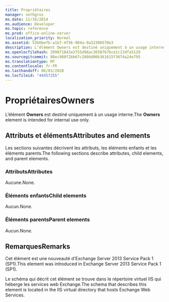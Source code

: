 ```yaml
---
title: Propriétaires
manager: sethgros
ms.date: 11/16/2014
ms.audience: Developer
ms.topic: reference
ms.prod: office-online-server
localization_priority: Normal
ms.assetid: 53b6befb-a1b7-4f56-904a-9a32306570e3
description: L’élément Owners est destiné uniquement à un usage interne.
ms.openlocfilehash: 299871843a3755d98ac3658767bce1c13dfa5129
ms.sourcegitcommit: 88ec988f2bb67c1866d06b361615f3674a24e795
ms.translationtype: MT
ms.contentlocale: fr-FR
ms.lasthandoff: 06/03/2020
ms.locfileid: "44457255"
---
```

# <a name="owners"></a><span data-ttu-id="4bcee-103">Propriétaires</span><span class="sxs-lookup"><span data-stu-id="4bcee-103">Owners</span></span>

<span data-ttu-id="4bcee-104">L’élément **Owners** est destiné uniquement à un usage interne.</span><span class="sxs-lookup"><span data-stu-id="4bcee-104">The **Owners** element is intended for internal use only.</span></span> 

## <a name="attributes-and-elements"></a><span data-ttu-id="4bcee-105">Attributs et éléments</span><span class="sxs-lookup"><span data-stu-id="4bcee-105">Attributes and elements</span></span>

<span data-ttu-id="4bcee-106">Les sections suivantes décrivent les attributs, les éléments enfants et les éléments parents.</span><span class="sxs-lookup"><span data-stu-id="4bcee-106">The following sections describe attributes, child elements, and parent elements.</span></span>
  
### <a name="attributes"></a><span data-ttu-id="4bcee-107">Attributs</span><span class="sxs-lookup"><span data-stu-id="4bcee-107">Attributes</span></span>

<span data-ttu-id="4bcee-108">Aucune.</span><span class="sxs-lookup"><span data-stu-id="4bcee-108">None.</span></span>
  
### <a name="child-elements"></a><span data-ttu-id="4bcee-109">Éléments enfants</span><span class="sxs-lookup"><span data-stu-id="4bcee-109">Child elements</span></span>

<span data-ttu-id="4bcee-110">Aucun.</span><span class="sxs-lookup"><span data-stu-id="4bcee-110">None.</span></span>
  
### <a name="parent-elements"></a><span data-ttu-id="4bcee-111">Éléments parents</span><span class="sxs-lookup"><span data-stu-id="4bcee-111">Parent elements</span></span>

<span data-ttu-id="4bcee-112">Aucun.</span><span class="sxs-lookup"><span data-stu-id="4bcee-112">None.</span></span>
  
## <a name="remarks"></a><span data-ttu-id="4bcee-113">Remarques</span><span class="sxs-lookup"><span data-stu-id="4bcee-113">Remarks</span></span>

<span data-ttu-id="4bcee-114">Cet élément est une nouveauté d'Exchange Server 2013 Service Pack 1 (SP1).</span><span class="sxs-lookup"><span data-stu-id="4bcee-114">This element was introduced in Exchange Server 2013 Service Pack 1 (SP1).</span></span>
  
<span data-ttu-id="4bcee-115">Le schéma qui décrit cet élément se trouve dans le répertoire virtuel IIS qui héberge les services web Exchange.</span><span class="sxs-lookup"><span data-stu-id="4bcee-115">The schema that describes this element is located in the IIS virtual directory that hosts Exchange Web Services.</span></span>
  

